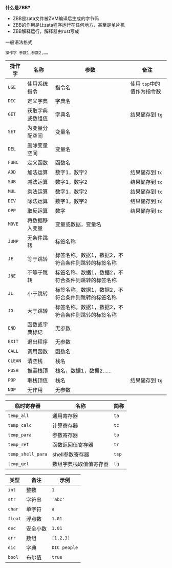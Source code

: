 **什么是ZBB?**
- ZBB是zata文件被ZVM编译后生成的字节码
- ZBB的作用是让zata程序运行在任何地方，甚至是单片机
- ZBB解释运行，解释器由rust写成

一般语法格式
```
操作字 参数1,参数2,……
```

| 操作字     | 名称       | 参数                         | 备注               |
|---------|----------|----------------------------|------------------|
| `USE`   | 使用系统指令   | 指令名                        | 使用 `tsp`中的值作为指令数 |
| `DIC`   | 定义字典     | 字典名                        |                  |
| `GET`   | 获取字典或数组值 | 字典名                        | 结果储存到 `tg`       |
| `SET`   | 为变量分配空间  | 变量名                        |                  |
| `DEL`   | 删除变量空间   | 变量名                        |                  |
| `FUNC`  | 定义函数     | 函数名                        |                  |
| `ADD`   | 加法运算     | 数字1，数字2                    | 结果储存到 `tc`       |
| `SUB`   | 减法运算     | 数字1，数字2                    | 结果储存到 `tc`       |
| `MUL`   | 乘法运算     | 数字1，数字2                    | 结果储存到 `tc`       |
| `DIV`   | 除法运算     | 数字1，数字2                    | 结果储存到 `tc`       |
| `OPP`   | 取反运算     | 数字                         | 结果储存到 `tc`       |
| `MOVE`  | 将数据移入变量  | 变量或数据，变量名                  |                  |
| `JUMP`  | 无条件跳转    | 标签名称                       |                  |
| `JE`    | 等于跳转     | 标签名称，数据1，数据2，不符合条件则跳转的标签名称 |                  |
| `JNE`   | 不等于跳转    | 标签名称，数据1，数据2，不符合条件则跳转的标签名称 |                  |
| `JL`    | 小于跳转     | 标签名称，数据1，数据2，不符合条件则跳转的标签名称 |                  |
| `JG`    | 大于跳转     | 标签名称，数据1，数据2，不符合条件则跳转的标签名称 |                  |
| `END`   | 函数或字典标记  | 无参数                        |                  |
| `EXIT`  | 退出程序     | 无参数                        |                  |
| `CALL`  | 调用函数     | 函数名                        |                  |
| `CLEAN` | 清空栈      | 栈名                         |                  |
| `PUSH`  | 推至栈顶     | 栈名，数据1，数据2……               |                  |
| `POP`   | 取栈顶值     | 栈名                         | 结果储存到 `tg`       |
| `NOP`   | 无作用      | 无参数                        |                  |

| 临时寄存器             | 名称          | 简称    |
|-------------------|-------------|-------|
| `temp_all`        | 通用寄存器       | `ta`  |
| `temp_calc`       | 计算寄存器       | `tc`  |
| `temp_para`       | 参数寄存器       | `tp`  |
| `temp_ret`        | 函数返回值寄存器    | `tr`  |
| `temp_shell_para` | shell参数寄存器  | `tsp` |
| `temp_get`        | 数组字典栈取值值寄存器 | `tg`   |

| 类型      | 备注   | 示例           |
| ------- | ---- | ------------ |
| `int`   | 整数   | `1`          |
| `str`   | 字符串  | `'abc'`      |
| `char`  | 单字符  | `a`          |
| `float` | 浮点数  | `1.01`       |
| `dec`   | 安全小数 | `1.01`       |
| `arr`   | 数组   | `[1,2,3]`    |
| `dic`   | 字典   | `DIC people` |
| `bool`  | 布尔值  | `true`       |
